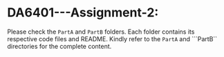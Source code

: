 # DA6401---Assignment-2:

Please check the ```PartA``` and ```PartB``` folders. Each folder contains its respective code files and README. Kindly refer to the ```PartA``` and ```PartB`` directories for the complete content.
